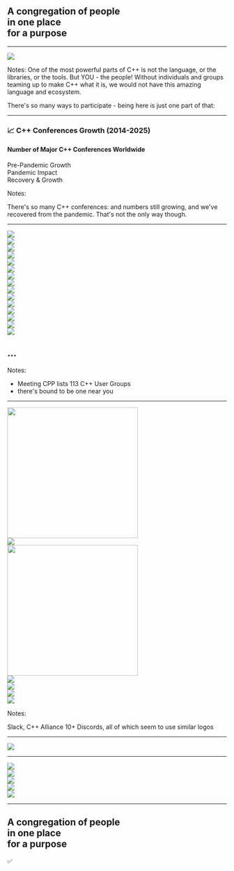 <h2 class=r-fit-text>A congregation of people<br>in one place<br>for a purpose</h2>

<!-- .element: class="r-fit-text" -->

---

<img src="images/audience.jpg" class="r-stretch blur-edges">

Notes:
One of the most powerful parts of C++ is not the language, or the libraries, or the tools. But YOU - the people! Without individuals and groups teaming up to make C++ what it is, we would not have this amazing language and ecosystem.

There's so many ways to participate - being here is just one part of that:

---

### 📈 C++ Conferences Growth (2014-2025)

#### Number of Major C++ Conferences Worldwide

<div class="chart-container">
    <canvas id="conferenceChart"></canvas>
</div>

<div class="legend">
    <div class="legend-item">
        <div class="legend-color" style="background: #667eea;"></div>
        <span>Pre-Pandemic Growth</span>
    </div>
    <div class="legend-item">
        <div class="legend-color" style="background: #ff6b6b;"></div>
        <span>Pandemic Impact</span>
    </div>
    <div class="legend-item">
        <div class="legend-color" style="background: #4ecdc4;"></div>
        <span>Recovery & Growth</span>
    </div>
</div>

Notes:

There's so many C++ conferences: and numbers still growing, and we've recovered from the pandemic. That's not the only way though.

---

<div class="meets">
<div class="meet"><img src="images/meetup.png"></div>
<div class="meet"><img src="images/meet_berlin.avif"></div>
<div class="meet"><img src="images/meet_colorado.avif"></div>
<div class="meet"><img src="images/meet_madrid.avif"></div>
<div class="meet"><img src="images/meet_chicago.avif"></div>
<div class="meet"><img src="images/meet_auckland.avif"></div>
<div class="meet"><img src="images/meet_london.avif"></div>
<div class="meet"><img src="images/meet_wro.avif"></div>
<div class="meet"><img src="images/meet_oslo.avif"></div>
<div class="meet"><img src="images/meet_karlsruhe.avif"></div>
<div class="meet"><img src="images/meet_belgium.png"></div>
<div class="meet"><img src="images/meet_austin.avif"></div>
<div class="meet"><img src="images/meet_romania.png"></div>
<div class="meet"><img src="images/meet_montreal.avif"></div>
<div class="meet"><img src="images/meet_portland.avif"></div>
<div class="meet"><h2>...</h2></div>
</div>

Notes:

- Meeting CPP lists 113 C++ User Groups
- there's bound to be one near you

---

<img src="images/slack.png" class="blur-edges" width="300px">

<div class="meets">
<div class="meet"></div>
<div class="meet"><img src="images/cpp_alliance_logo.svg"></div>
</div>

<img src="images/discord.png" width="300px">

<div class="meets">
<div class="meet"><img src="images/ISO_C++_Logo.svg.png"></div>
<div class="meet"><img src="images/together_cpp.jpg"></div>
<div class="meet"><img src="images/better_cpp.jpg"></div>
<div class="meet"><img src="images/cpp_central.jpg"></div>
</div>

Notes:

Slack, C++ Alliance
10+ Discords, all of which seem to use similar logos

---

<img src="images/cppreference.png" class="r-stretch blur-edges">

---

<div class="libs">
<div class="lib"><img src="images/cppsh.png"></div>
<div class="lib"><img src="images/wandbox.png"></div>
<div class="lib"><img src="images/online_gdb.png"></div>
<div class="lib"><img src="images/programwiz.png"></div>
<div class="lib"><img src="images/onecompiler.png"></div>
</div>

---

<h2>A congregation of people<br>in one place<br>for a purpose</h2>

<p class="checkmark fragment">✅</p>
